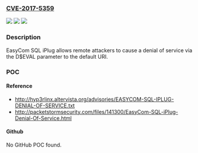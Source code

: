 ### [CVE-2017-5359](https://cve.mitre.org/cgi-bin/cvename.cgi?name=CVE-2017-5359)
![](https://img.shields.io/static/v1?label=Product&message=n%2Fa&color=blue)
![](https://img.shields.io/static/v1?label=Version&message=n%2Fa&color=blue)
![](https://img.shields.io/static/v1?label=Vulnerability&message=n%2Fa&color=brighgreen)

### Description

EasyCom SQL iPlug allows remote attackers to cause a denial of service via the D$EVAL parameter to the default URI.

### POC

#### Reference
- http://hyp3rlinx.altervista.org/advisories/EASYCOM-SQL-IPLUG-DENIAL-OF-SERVICE.txt
- http://packetstormsecurity.com/files/141300/EasyCom-SQL-iPlug-Denial-Of-Service.html

#### Github
No GitHub POC found.

